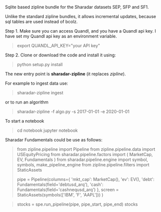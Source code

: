 Sqlite based zipline bundle for the Sharadar datasets SEP, SFP and SF1.

Unlike the standard zipline bundles, it allows incremental updates, because sql tables are used instead of bcolz.

Step 1. Make sure you can access Quandl, and you have a Quandl api key. I have set my Quandl api key as an environment variable.

>export QUANDL_API_KEY="your API key"  

Step 2. Clone or download the code and install it using:

>python setup.py install 

The new entry point is **sharadar-zipline** (it replaces *zipline*).

For example to ingest data use:
> sharadar-zipline ingest

or to run an algorithm
> sharadar-zipline -f algo.py -s 2017-01-01 -e 2020-01-01


To start a notebook 
> cd notebook
> jupyter notebook


Sharadar Fundamentals could be use as follows:
>from zipline.pipeline import Pipeline
from zipline.pipeline.data import USEquityPricing
from sharadar.pipeline.factors import (
    MarketCap,
    EV,
    Fundamentals
)
from sharadar.pipeline.engine import symbol, symbols, make_pipeline_engine
from zipline.pipeline.filters import StaticAssets
>
> pipe = Pipeline(columns={
    'mkt_cap': MarketCap(),
    'ev': EV(),
    'debt': Fundamentals(field='debtusd_arq'),
    'cash': Fundamentals(field='cashnequsd_arq')
},
screen = StaticAssets(symbols(['IBM', 'F', 'AAPL']))
)

>stocks = spe.run_pipeline(pipe, pipe_start, pipe_end)
stocks

